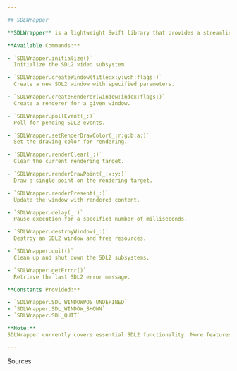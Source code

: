 ```yaml
---

## SDLWrapper

**SDLWrapper** is a lightweight Swift library that provides a streamlined interface to the core functionality of [SDL2](https://www.libsdl.org/). Designed for simplicity and ease of use, it lets you quickly set up windows, render graphics, and handle events in your Swift projects.

**Available Commands:**

- `SDLWrapper.initialize()`  
  Initialize the SDL2 video subsystem.

- `SDLWrapper.createWindow(title:x:y:w:h:flags:)`  
  Create a new SDL2 window with specified parameters.

- `SDLWrapper.createRenderer(window:index:flags:)`  
  Create a renderer for a given window.

- `SDLWrapper.pollEvent(_:)`  
  Poll for pending SDL2 events.

- `SDLWrapper.setRenderDrawColor(_:r:g:b:a:)`  
  Set the drawing color for rendering.

- `SDLWrapper.renderClear(_:)`  
  Clear the current rendering target.

- `SDLWrapper.renderDrawPoint(_:x:y:)`  
  Draw a single point on the rendering target.

- `SDLWrapper.renderPresent(_:)`  
  Update the window with rendered content.

- `SDLWrapper.delay(_:)`  
  Pause execution for a specified number of milliseconds.

- `SDLWrapper.destroyWindow(_:)`  
  Destroy an SDL2 window and free resources.

- `SDLWrapper.quit()`  
  Clean up and shut down the SDL2 subsystems.

- `SDLWrapper.getError()`  
  Retrieve the last SDL2 error message.

**Constants Provided:**

- `SDLWrapper.SDL_WINDOWPOS_UNDEFINED`
- `SDLWrapper.SDL_WINDOW_SHOWN`
- `SDLWrapper.SDL_QUIT`

**Note:**  
SDLWrapper currently covers essential SDL2 functionality. More features and commands will be added in future updates.

---
```


Sources

